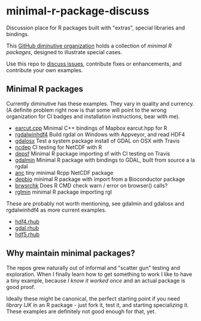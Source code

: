 # minimal-r-package-discuss

Discussion place for R packages built with "extras", special libraries and bindings. 

This [GitHub diminutive organization](https://github.com/diminutive) holds a collection of *minimal R packages*, designed to illustrate special cases. 

Use this repo to [discuss issues](https://github.com/diminutive/minimal-r-package-discuss/issues), contribute fixes or enhancements, and contribute your own examples.

## Minimal R packages

Currently diminutive has these examples. They vary in quality and currency. (A definite problem right now is that some will point to the wrong organization for CI badges and installation instructions, bear with me). 

* [earcut.cpp](earcut.cpp.git) Minimal C++ bindings of Mapbox earcut.hpp for R
* [rgdalwinhdf4](https://github.com/diminutive/rgdalwindhdf4.git) Build rgdal on Windows with Appveyor, and read HDF4
* [gdalosx](https://github.com/diminutive/gdalosx.git) Test a system package install of GDAL on OSX with Travis
* [ncdep](https://github.com/diminutive/ncdep.git) CI testing for NetCDF with R
* [depsf](https://github.com/diminutive/depsf.git) Minimal R package importing sf with CI testing on Travis
* [gdalmin](https://github.com/diminutive/gdalmin.git) Minimal R package with bindings to GDAL, built from source a la rgdal
* [anc](https://github.com/diminutive/anc.git) tiny minimal Rcpp NetCDF package
* [depbio](https://github.com/diminutive/depbio.git) minimal R package with import from a Bioconductor package
* [brwsrchk](https://github.com/diminutive/brwsrchk.git) Does R CMD check warn / error on browser() calls?
* [rglmin](https://github.com/diminutive/rglmin.git) minimal R package importing rgl


These are probably not worth mentioning, see gdalmin and gdalosx and rgdalwinhdf4 as more current examples. 

* [hdf4.rhub](https://github.com/diminutive/hdf4.rhub.git)
* [gdal.rhub](https://github.com/diminutive/gdal.rhub.git)
* [hdf5.rhub](https://github.com/diminutive/hdf5.rhub.git)


## Why maintain minimal packages? 

The repos grew naturally out of informal and "scatter gun" testing and exploration. When I finally learn how to get something to work I like to have a tiny example, because *I know it worked once* and an actual package is good proof. 

Ideally these might be canonical, the perfect starting point if you need *library IJK* in an R package - just fork it, test it, and starting specializing it. These examples are definitely not good enough for that, yet. 

